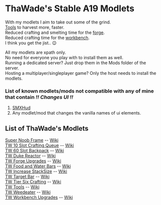 # ThaWade's Stable A19 Modlets  

With my modlets I aim to take out some of the grind.  
[Tools](https://github.com/ThaWade/ThaWade_A19_Stable/tree/master/TW_Tools) to harvest more, faster.  
Reduced crafting and smelting time for the [forge](https://github.com/ThaWade/ThaWade_A19_Stable/tree/master/TW_ForgeUpgrades).  
Reduced crafting time for the [workbench](https://github.com/ThaWade/ThaWade_A19_Stable/tree/master/TW_WorkbenchUpgrades).  
I think you get the jist.. :wink: 

All my modlets are xpath only.  
No need for everyone you play with to install them as well.  
Running a dedicated server? Just drop them in the Mods folder of the server.  
Hosting a multiplayer/singleplayer game? Only the host needs to install the modlets.  

### List of known modlets/mods not compatible with any of mine that contain **_!! Changes UI !!_**  
1. [SMXHud](https://community.7daystodie.com/topic/14615-smxhud-alpha19/)
1. Any modlet/mod that changes the vanilla names of ui elements.

## List of ThaWade's Modlets  
[Super Noob Frame](ADD_LINK_TO_MODLET_HERE) -- [Wiki](https://github.com/ThaWade/ThaWade_A19_Stable/wiki/Super-Noob-Frame)  
[TW 10 Slot Crafting Queue](https://github.com/ThaWade/ThaWade_A19_Stable/tree/master/TW_10SlotCraftingQueue) -- [Wiki](https://github.com/ThaWade/ThaWade_A19_Stable/wiki/ThaWade's-10-Slot-Crafting-Queue)    
[TW 60 Slot Backpack](https://github.com/ThaWade/ThaWade_A19_Stable/tree/master/TW_60SlotBP) -- [Wiki](https://github.com/ThaWade/ThaWade_A19_Stable/wiki/ThaWade's-60-Slot-Backpack)  
[TW Duke Reactor](https://github.com/ThaWade/ThaWade_A19_Stable/tree/master/TW_DukeReactor) -- [Wiki](https://github.com/ThaWade/ThaWade_A19_Stable/wiki/ThaWade's-Duke-Reactor)  
[TW Forge Upgrades](https://github.com/ThaWade/ThaWade_A19_Stable/tree/master/TW_ForgeUpgrades) -- [Wiki](https://github.com/ThaWade/ThaWade_A19_Stable/wiki/ThaWade's-Forge-Upgrades)  
[TW Food and Water Bars](https://github.com/ThaWade/ThaWade_A19_Stable/tree/master/TW_FoodWaterBars) -- [Wiki](https://github.com/ThaWade/ThaWade_A19_Stable/wiki/ThaWade's-Food-and-Water-Bars)  
[TW Increase StackSize](https://github.com/ThaWade/ThaWade_A19_Stable/tree/master/TW_IncreaseStackSize) -- [Wiki](https://github.com/ThaWade/ThaWade_A19_Stable/wiki/ThaWade's-Increase-Stacksize)  
[TW Target Bar](https://github.com/ThaWade/ThaWade_A19_Stable/tree/master/TW_TargetBar) -- [Wiki](https://github.com/ThaWade/ThaWade_A19_Stable/wiki/ThaWade's-Target-Bar)  
[TW Tier Six Crafting](https://github.com/ThaWade/ThaWade_A19_Stable/tree/master/TW_TierSixCrafting) -- [Wiki](https://github.com/ThaWade/ThaWade_A19_Stable/wiki/ThaWade's-Tier-Six-Crafting)  
[TW Tools](https://github.com/ThaWade/ThaWade_A19_Stable/tree/master/TW_Tools) -- [Wiki](https://github.com/ThaWade/ThaWade_A19_Stable/wiki/ThaWade's-Tools)  
[TW Weedeater](https://github.com/ThaWade/ThaWade_A19_Stable/tree/master/TW_Weedeater) -- [Wiki](https://github.com/ThaWade/ThaWade_A19_Stable/wiki/ThaWade's-Weedeater)  
[TW Workbench Upgrades](https://github.com/ThaWade/ThaWade_A19_Stable/tree/master/TW_WorkbenchUpgrades) -- [Wiki](https://github.com/ThaWade/ThaWade_A19_Stable/wiki/ThaWade's-Workbench-Upgrades)

